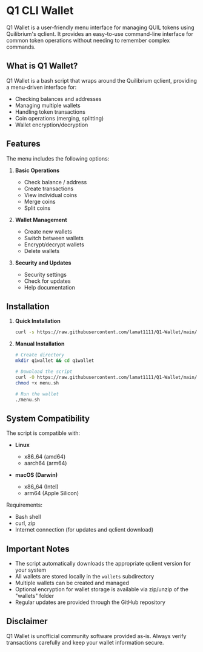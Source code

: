 # Q1 CLI Wallet

Q1 Wallet is a user-friendly menu interface for managing QUIL tokens using Quilibrium's qclient. It provides an easy-to-use command-line interface for common token operations without needing to remember complex commands.

## What is Q1 Wallet?

Q1 Wallet is a bash script that wraps around the Quilibrium qclient, providing a menu-driven interface for:
- Checking balances and addresses
- Managing multiple wallets
- Handling token transactions
- Coin operations (merging, splitting)
- Wallet encryption/decryption

## Features

The menu includes the following options:

1. **Basic Operations**
   - Check balance / address
   - Create transactions
   - View individual coins
   - Merge coins
   - Split coins

2. **Wallet Management**
   - Create new wallets
   - Switch between wallets
   - Encrypt/decrypt wallets
   - Delete wallets

3. **Security and Updates**
   - Security settings
   - Check for updates
   - Help documentation

## Installation

1. **Quick Installation**
   ```bash
   curl -s https://raw.githubusercontent.com/lamat1111/Q1-Wallet/main/install.sh | bash
   ```

2. **Manual Installation**
   ```bash
   # Create directory
   mkdir q1wallet && cd q1wallet

   # Download the script
   curl -O https://raw.githubusercontent.com/lamat1111/Q1-Wallet/main/menu.sh
   chmod +x menu.sh

   # Run the wallet
   ./menu.sh
   ```

## System Compatibility

The script is compatible with:

- **Linux**
  - x86_64 (amd64)
  - aarch64 (arm64)

- **macOS (Darwin)**
  - x86_64 (Intel)
  - arm64 (Apple Silicon)

Requirements:
- Bash shell
- curl, zip
- Internet connection (for updates and qclient download)

## Important Notes

- The script automatically downloads the appropriate qclient version for your system
- All wallets are stored locally in the `wallets` subdirectory
- Multiple wallets can be created and managed
- Optional encryption for wallet storage is available via zip/unzip of the "wallets" folder
- Regular updates are provided through the GitHub repository

## Disclaimer

Q1 Wallet is unofficial community software provided as-is. Always verify transactions carefully and keep your wallet information secure.